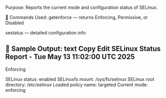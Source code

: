 Purpose:
Reports the current mode and configuration status of SELinux.

📌 Commands Used:
getenforce — returns Enforcing, Permissive, or Disabled

sestatus — detailed configuration info

🧪 Sample Output:
text
Copy
Edit
SELinux Status Report - Tue May 13 11:02:00 UTC 2025
-----------------------------------
Enforcing

SELinux status:                 enabled
SELinuxfs mount:               /sys/fs/selinux
SELinux root directory:        /etc/selinux
Loaded policy name:            targeted
Current mode:                  enforcing

